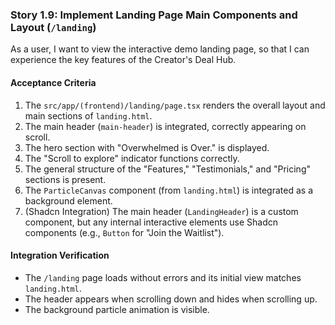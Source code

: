 ### Story 1.9: Implement Landing Page Main Components and Layout (`/landing`)

As a user, I want to view the interactive demo landing page, so that I can experience the key features of the Creator's Deal Hub.

#### Acceptance Criteria

1.  The `src/app/(frontend)/landing/page.tsx` renders the overall layout and main sections of `landing.html`.
2.  The main header (`main-header`) is integrated, correctly appearing on scroll.
3.  The hero section with "Overwhelmed is Over." is displayed.
4.  The "Scroll to explore" indicator functions correctly.
5.  The general structure of the "Features," "Testimonials," and "Pricing" sections is present.
6.  The `ParticleCanvas` component (from `landing.html`) is integrated as a background element.
7.  (Shadcn Integration) The main header (`LandingHeader`) is a custom component, but any internal interactive elements use Shadcn components (e.g., `Button` for "Join the Waitlist").

#### Integration Verification

* The `/landing` page loads without errors and its initial view matches `landing.html`.
* The header appears when scrolling down and hides when scrolling up.
* The background particle animation is visible.